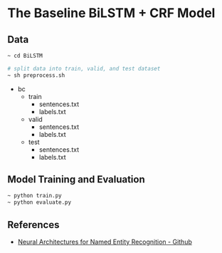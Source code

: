 
# The Baseline BiLSTM + CRF Model

## Data

```bash
~ cd BiLSTM

# split data into train, valid, and test dataset
~ sh preprocess.sh

```

- bc
  - train
    - sentences.txt
    - labels.txt
  - valid
    - sentences.txt
    - labels.txt
  - test
    - sentences.txt
    - labels.txt



## Model Training and Evaluation

```bash
~ python train.py 
~ python evaluate.py
```


## References

- [Neural Architectures for Named Entity Recognition - Github](https://github.com/glample/tagger)

